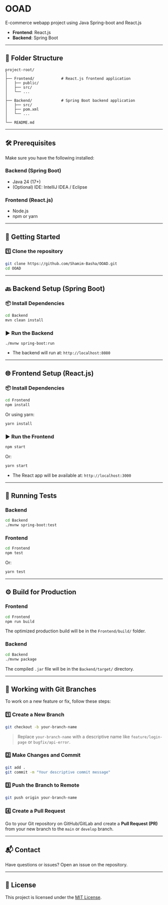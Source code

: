 # OOAD
E-commerce webapp project using Java Spring-boot and React.js

- **Frontend**: React.js
- **Backend**: Spring Boot

---

## 📁 Folder Structure

```
project-root/
│
├── Frontend/            # React.js frontend application
│   ├── public/
│   ├── src/
│   └── ...
│
├── Backend/             # Spring Boot backend application
│   ├── src/
│   ├── pom.xml
│   └── ...
│
└── README.md          
```

---

## 🛠️ Prerequisites

Make sure you have the following installed:

### Backend (Spring Boot)
- Java 24 (17+)
- (Optional) IDE: IntelliJ IDEA / Eclipse

### Frontend (React.js)
- Node.js
- npm or yarn

---

## 🚀 Getting Started

### 1️⃣ Clone the repository

```bash
git clone https://github.com/Shamim-Basha/OOAD.git
cd OOAD
```

---

## 🔙 Backend Setup (Spring Boot)

### 📦 Install Dependencies

```bash
cd Backend
mvn clean install
```

### ▶️ Run the Backend
```
./mvnw spring-boot:run
```
- The backend will run at: `http://localhost:8080`

---

## 🌐 Frontend Setup (React.js)

### 📦 Install Dependencies

```bash
cd Frontend
npm install
```

Or using yarn:

```bash
yarn install
```

### ▶️ Run the Frontend

```bash
npm start
```

Or:

```bash
yarn start
```

- The React app will be available at: `http://localhost:3000`

---

## 🧪 Running Tests

### Backend

```bash
cd Backend
./mvnw spring-boot:test
```

### Frontend

```bash
cd Frontend
npm test
```

Or:

```bash
yarn test
```

---

## ⚙️ Build for Production

### Frontend

```bash
cd Frontend
npm run build
```

The optimized production build will be in the `Frontend/build/` folder.

### Backend

```bash
cd Backend
./mvnw package
```

The compiled `.jar` file will be in the `Backend/target/` directory.

---

## 🌿 Working with Git Branches

To work on a new feature or fix, follow these steps:

### 1️⃣ Create a New Branch

```bash
git checkout -b your-branch-name
```

> Replace `your-branch-name` with a descriptive name like `feature/login-page` or `bugfix/api-error`.

### 2️⃣ Make Changes and Commit

```bash
git add .
git commit -m "Your descriptive commit message"
```

### 3️⃣ Push the Branch to Remote

```bash
git push origin your-branch-name
```

### 4️⃣ Create a Pull Request

Go to your Git repository on GitHub/GitLab and create a **Pull Request (PR)** from your new branch to the `main` or `develop` branch.

---


## 📬 Contact

Have questions or issues? Open an issue on the repository.

---

## 📄 License

This project is licensed under the [MIT License](LICENSE).
